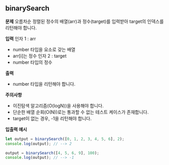 ## binarySearch 

**문제**
오름차순 정렬된 정수의 배열(arr)과 정수(target)를 입력받아 target의 인덱스를 리턴해야 합니다.

**입력**
인자 1 : arr
* number 타입을 요소로 갖는 배열
* arr[i]는 정수
인자 2 : target
* number 타입의 정수

**출력**
* number 타입을 리턴해야 합니다.

**주의사항**
* 이진탐색 알고리즘(O(logN))을 사용해야 합니다.
* 단순한 배열 순회(O(N))로는 통과할 수 없는 테스트 케이스가 존재합니다.
* target이 없는 경우, -1을 리턴해야 합니다.

**입출력 예시**
```js
let output = binarySearch([0, 1, 2, 3, 4, 5, 6], 2);
console.log(output); // --> 2

output = binarySearch([4, 5, 6, 9], 100);
console.log(output); // --> -1
```